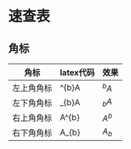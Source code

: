 # 速查表

## 角标

|角标|latex代码|效果|
|---|---|---|
|左上角角标|^{b}A|$^{b}A$|
|左下角角标|_{b}A|$_{b}A$|
|右上角角标|A^{b}|$A^{b}$|
|右下角角标|A_{b}|$A_{b}$|

